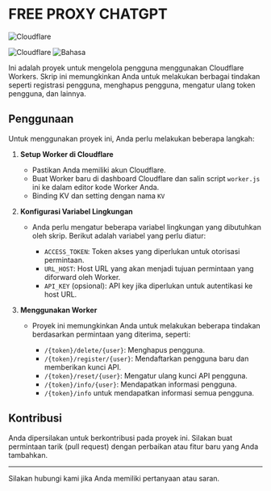 # FREE PROXY CHATGPT

![Cloudflare](https://www.cloudflare.com/img/logo-cloudflare-dark.svg)

![Cloudflare](https://img.shields.io/badge/Platform-Cloudflare-orange)
![Bahasa](https://img.shields.io/badge/Bahasa-JavaScript-yellow)

Ini adalah proyek untuk mengelola pengguna menggunakan Cloudflare Workers. Skrip ini memungkinkan Anda untuk melakukan berbagai tindakan seperti registrasi pengguna, menghapus pengguna, mengatur ulang token pengguna, dan lainnya.

## Penggunaan

Untuk menggunakan proyek ini, Anda perlu melakukan beberapa langkah:

1. **Setup Worker di Cloudflare**

   - Pastikan Anda memiliki akun Cloudflare.
   - Buat Worker baru di dashboard Cloudflare dan salin script `worker.js` ini ke dalam editor kode Worker Anda.
   - Binding KV dan setting dengan nama `KV`

2. **Konfigurasi Variabel Lingkungan**

   - Anda perlu mengatur beberapa variabel lingkungan yang dibutuhkan oleh skrip. Berikut adalah variabel yang perlu diatur:

     - `ACCESS_TOKEN`: Token akses yang diperlukan untuk otorisasi permintaan.
     - `URL_HOST`: Host URL yang akan menjadi tujuan permintaan yang diforward oleh Worker.
     - `API_KEY` (opsional): API key jika diperlukan untuk autentikasi ke host URL.

3. **Menggunakan Worker**

   - Proyek ini memungkinkan Anda untuk melakukan beberapa tindakan berdasarkan permintaan yang diterima, seperti:

     - `/{token}/delete/{user}`: Menghapus pengguna.
     - `/{token}/register/{user}`: Mendaftarkan pengguna baru dan memberikan kunci API.
     - `/{token}/reset/{user}`: Mengatur ulang kunci API pengguna.
     - `/{token}/info/{user}`: Mendapatkan informasi pengguna.
     - `/{token}/info` untuk mendapatkan informasi semua pengguna.

## Kontribusi

Anda dipersilakan untuk berkontribusi pada proyek ini. Silakan buat permintaan tarik (pull request) dengan perbaikan atau fitur baru yang Anda tambahkan.

---

Silakan hubungi kami jika Anda memiliki pertanyaan atau saran.
